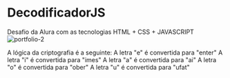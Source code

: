 # DecodificadorJS
Desafio da Alura com as tecnologias HTML + CSS + JAVASCRIPT
![portfolio-2](https://github.com/memellin/DecodificadorJS/assets/60275233/24431931-7ff1-4bfb-834f-7d88b72407b5)

A lógica da criptografia é a seguinte:
A letra "e" é convertida para "enter"
A letra "i" é convertida para "imes"
A letra "a" é convertida para "ai"
A letra "o" é convertida para "ober"
A letra "u" é convertida para "ufat"

